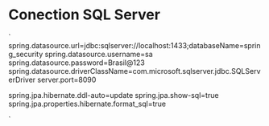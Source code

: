 # Conection SQL Server

`
spring.datasource.url=jdbc:sqlserver://localhost:1433;databaseName=spring_security
spring.datasource.username=sa
spring.datasource.password=Brasil@123
spring.datasource.driverClassName=com.microsoft.sqlserver.jdbc.SQLServerDriver
server.port=8090

spring.jpa.hibernate.ddl-auto=update
spring.jpa.show-sql=true
spring.jpa.properties.hibernate.format_sql=true

`

